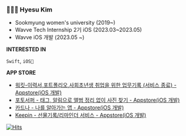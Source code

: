 ### 👩🏻‍💻 Hyesu Kim 

- Sookmyung women's university (2019~)
- Wavve Tech Internship 2기 iOS (2023.03~2023.05)
- Wavve iOS 개발 (2023.05 ~)


**INTERESTED IN**

`Swift`, `iOS🍎`


**APP STORE**

- [워킷-이력서,포트폴리오,사회초년생 취업을 위한 업무기록 (서비스 종료) - Appstore(iOS 개발)](https://apps.apple.com/kr/app/%EC%9B%8C%ED%82%B7-%EC%9D%B4%EB%A0%A5%EC%84%9C-%ED%8F%AC%ED%8A%B8%ED%8F%B4%EB%A6%AC%EC%98%A4-%EC%82%AC%ED%9A%8C%EC%B4%88%EB%85%84%EC%83%9D-%EC%B7%A8%EC%97%85%EC%9D%84-%EC%9C%84%ED%95%9C-%EC%97%85%EB%AC%B4%EA%B8%B0%EB%A1%9D/id6448702578) 
- [포토서퍼 - 태그, 알림으로 앨범 정리 없이 사진 찾기 - Appstore(iOS 개발)](https://apps.apple.com/kr/app/%ED%8F%AC%ED%86%A0%EC%84%9C%ED%8D%BC-%ED%83%9C%EA%B7%B8-%EC%95%8C%EB%A6%BC%EC%9C%BC%EB%A1%9C-%EC%95%A8%EB%B2%94-%EC%A0%95%EB%A6%AC-%EC%97%86%EC%9D%B4-%EC%82%AC%EC%A7%84-%EC%B0%BE%EA%B8%B0/id1639349561)
- [카드나 - 나를 알아가는 앱 - Appstore(iOS 개발)](https://apple.co/3tBqeh5)
- [Keepin - 선물기록/리마인더 서비스 - Appstore(iOS 개발)](https://apps.apple.com/do/app/keepin-%EC%84%A0%EB%AC%BC-%EA%B8%B0%EB%A1%9D-%EB%A6%AC%EB%A7%88%EC%9D%B8%EB%8D%94-%EC%84%9C%EB%B9%84%EC%8A%A4/id1589579894)


[![Hits](https://hits.seeyoufarm.com/api/count/incr/badge.svg?url=https%3A%2F%2Fgithub.com%2Fhyesuuou&count_bg=%232B7AAA&title_bg=%23555555&icon=&icon_color=%23E7E7E7&title=hits&edge_flat=false)](https://hits.seeyoufarm.com)




<!--
**hyesuuou/hyesuuou** is a ✨ _special_ ✨ repository because its `README.md` (this file) appears on your GitHub profile.

Here are some ideas to get you started:

- 🔭 I’m currently working on ...
- 🌱 I’m currently learning ...
- 👯 I’m looking to collaborate on ...
- 🤔 I’m looking for help with ...
- 💬 Ask me about ...
- 📫 How to reach me: ...
- 😄 Pronouns: ...
- ⚡ Fun fact: ...
-->
